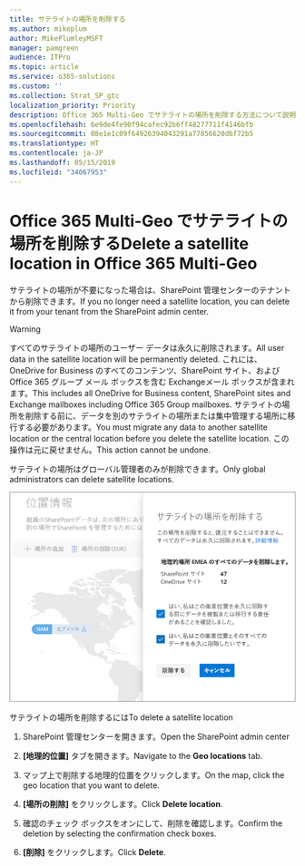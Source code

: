 ```yaml
---
title: サテライトの場所を削除する
ms.author: mikeplum
author: MikePlumleyMSFT
manager: pamgreen
audience: ITPro
ms.topic: article
ms.service: o365-solutions
ms.custom: ''
ms.collection: Strat_SP_gtc
localization_priority: Priority
description: Office 365 Multi-Geo でサテライトの場所を削除する方法について説明します。
ms.openlocfilehash: 6e9de4fe90f94cafec92b6ff48277711f4146bfb
ms.sourcegitcommit: 08e1e1c09f64926394043291a77856620d6f72b5
ms.translationtype: HT
ms.contentlocale: ja-JP
ms.lasthandoff: 05/15/2019
ms.locfileid: "34067953"
---
```

# <a name="delete-a-satellite-location-in-office-365-multi-geo"></a><span data-ttu-id="96620-103">Office 365 Multi-Geo でサテライトの場所を削除する</span><span class="sxs-lookup"><span data-stu-id="96620-103">Delete a satellite location in Office 365 Multi-Geo</span></span>

<span data-ttu-id="96620-104">サテライトの場所が不要になった場合は、SharePoint 管理センターのテナントから削除できます。</span><span class="sxs-lookup"><span data-stu-id="96620-104">If you no longer need a satellite location, you can delete it from your tenant from the SharePoint admin center.</span></span>

> [!WARNING]
> <span data-ttu-id="96620-105">すべてのサテライトの場所のユーザー データは永久に削除されます。</span><span class="sxs-lookup"><span data-stu-id="96620-105">All user data in the satellite location will be permanently deleted.</span></span> <span data-ttu-id="96620-106">これには、OneDrive for Business のすべてのコンテンツ、SharePoint サイト、および Office 365 グループ メール ボックスを含む Exchangeメール ボックスが含まれます。</span><span class="sxs-lookup"><span data-stu-id="96620-106">This includes all OneDrive for Business content, SharePoint sites and Exchange mailboxes including Office 365 Group mailboxes.</span></span> <span data-ttu-id="96620-107">サテライトの場所を削除する前に、データを別のサテライトの場所または集中管理する場所に移行する必要があります。</span><span class="sxs-lookup"><span data-stu-id="96620-107">You must migrate any data to another satellite location or the central location before you delete the satellite location.</span></span> <span data-ttu-id="96620-108">この操作は元に戻せません。</span><span class="sxs-lookup"><span data-stu-id="96620-108">This action cannot be undone.</span></span>

<span data-ttu-id="96620-109">サテライトの場所はグローバル管理者のみが削除できます。</span><span class="sxs-lookup"><span data-stu-id="96620-109">Only global administrators can delete satellite locations.</span></span>

![地理的位置の削除の UI を表示する Multi-Geo 管理センターのスクリーンショット](media/multi-geo-delete-satellite-location.png)

<span data-ttu-id="96620-111">サテライトの場所を削除するには</span><span class="sxs-lookup"><span data-stu-id="96620-111">To delete a satellite location</span></span>

1. <span data-ttu-id="96620-112">SharePoint 管理センターを開きます。</span><span class="sxs-lookup"><span data-stu-id="96620-112">Open the SharePoint admin center</span></span>

2. <span data-ttu-id="96620-113">**[地理的位置]** タブを開きます。</span><span class="sxs-lookup"><span data-stu-id="96620-113">Navigate to the **Geo locations** tab.</span></span>

3. <span data-ttu-id="96620-114">マップ上で削除する地理的位置をクリックします。</span><span class="sxs-lookup"><span data-stu-id="96620-114">On the map, click the geo location that you want to delete.</span></span>

4. <span data-ttu-id="96620-115">**[場所の削除]** をクリックします。</span><span class="sxs-lookup"><span data-stu-id="96620-115">Click **Delete location**.</span></span>

5. <span data-ttu-id="96620-116">確認のチェック ボックスをオンにして、削除を確認します。</span><span class="sxs-lookup"><span data-stu-id="96620-116">Confirm the deletion by selecting the confirmation check boxes.</span></span>

6. <span data-ttu-id="96620-117">**[削除]** をクリックします。</span><span class="sxs-lookup"><span data-stu-id="96620-117">Click **Delete**.</span></span>
